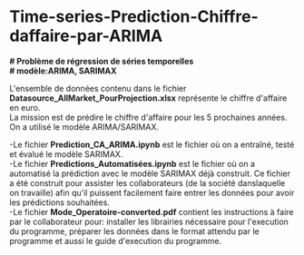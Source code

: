 # Time-series-Prediction-Chiffre-daffaire-par-ARIMA

__# Problème de régression de séries temporelles__  
__# modèle:ARIMA, SARIMAX__

L'ensemble de données contenu dans le fichier __Datasource_AllMarket_PourProjection.xlsx__ représente le chiffre d'affaire en euro.  
La mission est de prédire le chiffre d'affaire pour les 5 prochaines années.  
On a utilisé le modèle ARIMA/SARIMAX.  

-Le fichier __Prediction_CA_ARIMA.ipynb__ est le fichier où on a entraîné, testé et évalué le modèle SARIMAX.  
-Le fichier __Predictions_Automatisées.ipynb__ est le fichier où on a automatisé la prédiction avec le modèle SARIMAX déjà construit. Ce fichier a été construit pour assister les collaborateurs (de la société danslaquelle on travaille) afin qu'il puissent facilement faire entrer les données pour avoir les prédictions souhaitées.  
-Le fichier __Mode_Operatoire-converted.pdf__ contient les instructions à faire par le collaborateur pour: installer les librairies nécessaire pour l'execution du programme, préparer les données dans le format attendu par le programme et aussi le guide d'execution du programme. 
